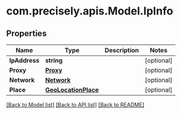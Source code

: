 
# com.precisely.apis.Model.IpInfo

## Properties

Name | Type | Description | Notes
------------ | ------------- | ------------- | -------------
**IpAddress** | **string** |  | [optional] 
**Proxy** | [**Proxy**](Proxy.md) |  | [optional] 
**Network** | [**Network**](Network.md) |  | [optional] 
**Place** | [**GeoLocationPlace**](GeoLocationPlace.md) |  | [optional] 

[[Back to Model list]](../README.md#documentation-for-models)
[[Back to API list]](../README.md#documentation-for-api-endpoints)
[[Back to README]](../README.md)


